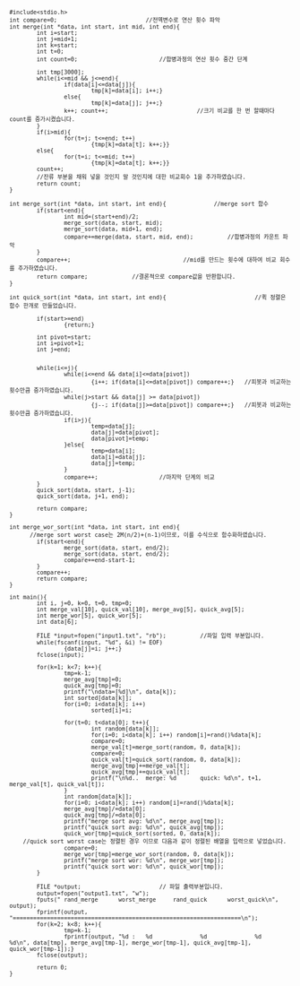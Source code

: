 <code>

    #include<stdio.h>
    int compare=0;							//전역변수로 연산 횟수 파악
    int merge(int *data, int start, int mid, int end){
            int i=start;
            int j=mid+1;
            int k=start;
            int t=0;
            int count=0;						//합병과정의 연산 횟수 중간 단계

            int tmp[3000];
            while(i<=mid && j<=end){
                    if(data[i]<=data[j]){
                            tmp[k]=data[i]; i++;}
                    else{
                            tmp[k]=data[j]; j++;}
                    k++; count++;                          //크기 비교를 한 번 할때마다 count를 증가시켰습니다.
            }
            if(i>mid){
                    for(t=j; t<=end; t++)
                            {tmp[k]=data[t]; k++;}}
            else{
                    for(t=i; t<=mid; t++)
                            {tmp[k]=data[t]; k++;}}
            count++;                                                        
            //잔류 부분을 채워 넣을 것인지 말 것인지에 대한 비교회수 1을 추가하였습니다.
            return count;
    }

    int merge_sort(int *data, int start, int end){				//merge sort 함수
            if(start<end){
                    int mid=(start+end)/2;
                    merge_sort(data, start, mid);
                    merge_sort(data, mid+1, end);
                    compare+=merge(data, start, mid, end);			//합병과정의 카운트 파악
            }
            compare++;                                 //mid를 만드는 횟수에 대하여 비교 회수를 추가하였습니다.
            return compare;			    //결론적으로 compare값을 반환합니다.
    }

    int quick_sort(int *data, int start, int end){                          //퀵 정렬은 함수 한개로 만들었습니다.

            if(start>=end)
                    {return;}

            int pivot=start;
            int i=pivot+1;
            int j=end;


            while(i<=j){
                    while(i<=end && data[i]<=data[pivot])
                            {i++; if(data[i]<=data[pivot]) compare++;}   //피봇과 비교하는 횟수만큼 증가하였습니다.
                    while(j>start && data[j] >= data[pivot])
                            {j--; if(data[j]>=data[pivot]) compare++;}   //피봇과 비교하는 횟수만큼 증가하였습니다.
                    if(i>j){
                            temp=data[j];
                            data[j]=data[pivot];
                            data[pivot]=temp;
                    }else{
                            temp=data[i];
                            data[i]=data[j];
                            data[j]=temp;
                    }
                    compare++;					//마지막 단계의 비교 
            }
            quick_sort(data, start, j-1);
            quick_sort(data, j+1, end);

            return compare;
    }

    int merge_wor_sort(int *data, int start, int end){
          //merge sort worst case는 2M(n/2)+(n-1)이므로, 이를 수식으로 함수화하였습니다.
            if(start<end){
                    merge_sort(data, start, end/2);
                    merge_sort(data, start, end/2);
                    compare+=end-start-1;
            }
            compare++;
            return compare;
    }

    int main(){
            int i, j=0, k=0, t=0, tmp=0;
            int merge_val[10], quick_val[10], merge_avg[5], quick_avg[5];
            int merge_wor[5], quick_wor[5];
            int data[6];

            FILE *input=fopen("input1.txt", "rb");			//파일 입력 부분입니다.
            while(fscanf(input, "%d", &i) != EOF)
                    {data[j]=i; j++;}
            fclose(input);

            for(k=1; k<7; k++){
                    tmp=k-1;
                    merge_avg[tmp]=0;
                    quick_avg[tmp]=0;
                    printf("\ndata=[%d]\n", data[k]);
                    int sorted[data[k]];
                    for(i=0; i<data[k]; i++)
                            sorted[i]=i;

                    for(t=0; t<data[0]; t++){
                            int random[data[k]];
                            for(i=0; i<data[k]; i++) random[i]=rand()%data[k];
                            compare=0;
                            merge_val[t]=merge_sort(random, 0, data[k]);
                            compare=0;
                            quick_val[t]=quick_sort(random, 0, data[k]);
                            merge_avg[tmp]+=merge_val[t];
                            quick_avg[tmp]+=quick_val[t];
                            printf("\n%d..  merge: %d       quick: %d\n", t+1, merge_val[t], quick_val[t]);
                    }
                    int random[data[k]];
                    for(i=0; i<data[k]; i++) random[i]=rand()%data[k];
                    merge_avg[tmp]/=data[0];
                    quick_avg[tmp]/=data[0];
                    printf("merge sort avg: %d\n", merge_avg[tmp]);
                    printf("quick sort avg: %d\n", quick_avg[tmp]);
                    quick_wor[tmp]=quick_sort(sorted, 0, data[k]);      
        //quick sort worst case는 정렬된 경우 이므로 다음과 같이 정렬된 배열을 입력으로 넣었습니다.
                    compare=0;
                    merge_wor[tmp]=merge_wor_sort(random, 0, data[k]);
                    printf("merge sort wor: %d\n", merge_wor[tmp]);
                    printf("quick sort wor: %d\n", quick_wor[tmp]);
            }

            FILE *output;						// 파일 출력부분입니다.
            output=fopen("output1.txt", "w");
            fputs(" rand_merge      worst_merge     rand_quick      worst_quick\n", output);
            fprintf(output, "===================================================================\n");
            for(k=2; k<8; k++){
                    tmp=k-1;
                    fprintf(output, "%d :   %d              %d              %d              %d\n", data[tmp], merge_avg[tmp-1], merge_wor[tmp-1], quick_avg[tmp-1], quick_wor[tmp-1]);}
            fclose(output);

            return 0;
    }

</code>
